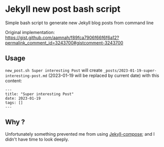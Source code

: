 # Jekyll new post bash script

Simple bash script to generate new Jekyll blog posts from command line

Original implementation: https://gist.github.com/aamnah/f89fca7906f66f6f6a12?permalink_comment_id=3243700#gistcomment-3243700

## Usage

`new_post.sh Super interesting Post` will create `_posts/2023-01-19-super-interesting-post.md` (2023-01-19 will be replaced by current date) with this content:

```
---
title: "Super interesting Post"
date: 2023-01-19
tags: []
---
```

## Why ?

Unfortunately something prevented me from using [Jekyll-compose](https://github.com/jekyll/jekyll-compose); and I didn't have time to look deeply.
